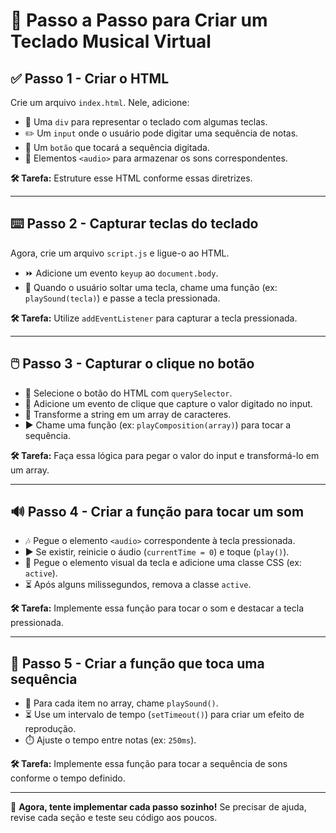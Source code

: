 # 🎹 Passo a Passo para Criar um Teclado Musical Virtual

## ✅ Passo 1 - Criar o HTML
Crie um arquivo `index.html`. Nele, adicione:
- 🎯 Uma `div` para representar o teclado com algumas teclas.
- ✏️ Um `input` onde o usuário pode digitar uma sequência de notas.
- 🔘 Um `botão` que tocará a sequência digitada.
- 🎵 Elementos `<audio>` para armazenar os sons correspondentes.

**🛠️ Tarefa:** Estruture esse HTML conforme essas diretrizes.

---

## ⌨️ Passo 2 - Capturar teclas do teclado
Agora, crie um arquivo `script.js` e ligue-o ao HTML.

- ⏩ Adicione um evento `keyup` ao `document.body`.
- 🎼 Quando o usuário soltar uma tecla, chame uma função (ex: `playSound(tecla)`) e passe a tecla pressionada.

**🛠️ Tarefa:** Utilize `addEventListener` para capturar a tecla pressionada.

---

## 🖱️ Passo 3 - Capturar o clique no botão

- 🔎 Selecione o botão do HTML com `querySelector`.
- 📝 Adicione um evento de clique que capture o valor digitado no input.
- 🔡 Transforme a string em um array de caracteres.
- ▶️ Chame uma função (ex: `playComposition(array)`) para tocar a sequência.

**🛠️ Tarefa:** Faça essa lógica para pegar o valor do input e transformá-lo em um array.

---

## 🔊 Passo 4 - Criar a função para tocar um som

- 🎶 Pegue o elemento `<audio>` correspondente à tecla pressionada.
- ▶️ Se existir, reinicie o áudio (`currentTime = 0`) e toque (`play()`).
- 🎨 Pegue o elemento visual da tecla e adicione uma classe CSS (ex: `active`).
- ⏳ Após alguns milissegundos, remova a classe `active`.

**🛠️ Tarefa:** Implemente essa função para tocar o som e destacar a tecla pressionada.

---

## 🎼 Passo 5 - Criar a função que toca uma sequência

- 🔁 Para cada item no array, chame `playSound()`.
- ⏳ Use um intervalo de tempo (`setTimeout()`) para criar um efeito de reprodução.
- ⏱️ Ajuste o tempo entre notas (ex: `250ms`).

**🛠️ Tarefa:** Implemente essa função para tocar a sequência de sons conforme o tempo definido.

---

🚀 **Agora, tente implementar cada passo sozinho!** Se precisar de ajuda, revise cada seção e teste seu código aos poucos.
